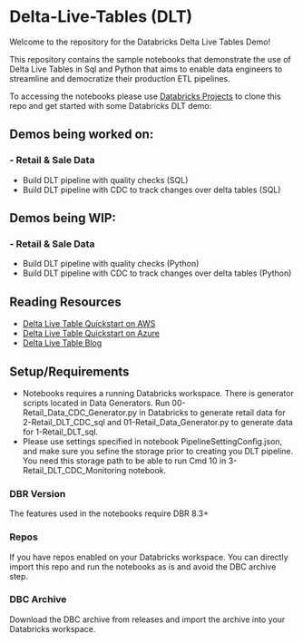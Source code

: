 # Delta-Live-Tables (DLT)

Welcome to the repository for the Databricks Delta Live Tables Demo!

This repository contains the sample notebooks that demonstrate the use of Delta Live Tables in Sql and Python that aims to enable data engineers to streamline and democratize their production ETL pipelines.

To accessing the notebooks please use [Databricks Projects](https://docs.databricks.com/repos.html) to clone this repo and get started with some Databricks DLT demo:

## Demos being worked on:

### - Retail & Sale Data
* Build DLT pipeline with quality checks (SQL)
* Build DLT pipeline with CDC to track changes over delta tables (SQL)

## Demos being WIP:

### - Retail & Sale Data
* Build DLT pipeline with quality checks (Python)
* Build DLT pipeline with CDC to track changes over delta tables (Python)


## Reading Resources

* [Delta Live Table Quickstart on AWS](https://docs.databricks.com/data-engineering/delta-live-tables/delta-live-tables-quickstart.html)
* [Delta Live Table Quickstart on Azure](https://docs.microsoft.com/en-us/azure/databricks/data-engineering/delta-live-tables/delta-live-tables-quickstart)
* [Delta Live Table Blog](https://databricks.com/discover/pages/getting-started-with-delta-live-tables)

## Setup/Requirements
- Notebooks requires a running Databricks workspace. There is generator scripts located in Data Generators. Run 00-Retail_Data_CDC_Generator.py in Databricks to generate retail data for 2-Retail_DLT_CDC_sql and 01-Retail_Data_Generator.py to generate data for 1-Retail_DLT_sql. 
- Please use settings specified in notebook PipelineSettingConfig.json, and make sure you sefine the storage prior to creating you DLT pipeline. You need this storage path to be able to run Cmd 10 in 3-Retail_DLT_CDC_Monitoring notebook. 


### DBR Version
The features used in the notebooks require DBR 8.3+

### Repos
If you have repos enabled on your Databricks workspace. You can directly import this repo and run the notebooks as is and avoid the DBC archive step.

### DBC Archive
Download the DBC archive from releases and import the archive into your Databricks workspace.

